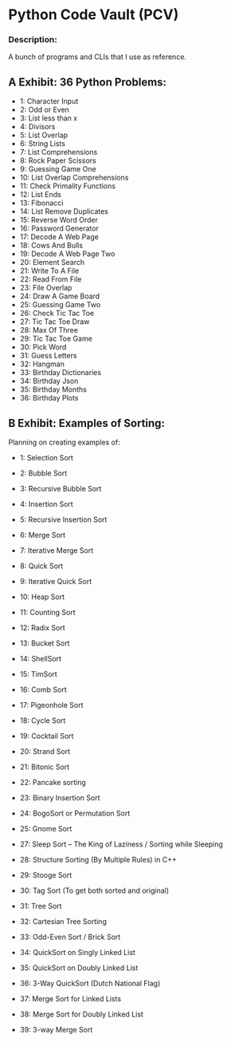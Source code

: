 # Python Code Vault (PCV)

### Description:

A bunch of programs and CLIs that I use as reference.

## A Exhibit: 36 Python Problems:
- 1: Character Input
- 2: Odd or Even
- 3: List less than x
- 4: Divisors
- 5: List Overlap
- 6: String Lists
- 7: List Comprehensions   
- 8: Rock Paper Scissors    
- 9: Guessing Game One    
- 10: List Overlap Comprehensions   
- 11: Check Primality Functions    
- 12: List Ends  
- 13: Fibonacci   
- 14: List Remove Duplicates   
- 15: Reverse Word Order    
- 16: Password Generator     
- 17: Decode A Web Page     
- 18: Cows And Bulls    
- 19: Decode A Web Page Two     
- 20: Element Search  
- 21: Write To A File  
- 22: Read From File  
- 23: File Overlap   
- 24: Draw A Game Board   
- 25: Guessing Game Two    
- 26: Check Tic Tac Toe   
- 27: Tic Tac Toe Draw   
- 28: Max Of Three  
- 29: Tic Tac Toe Game    
- 30: Pick Word   
- 31: Guess Letters   
- 32: Hangman   
- 33: Birthday Dictionaries  
- 34: Birthday Json   
- 35: Birthday Months   
- 36: Birthday Plots    

## B Exhibit: Examples of Sorting:
Planning on creating examples of:
- 1: Selection Sort
- 2: Bubble Sort
- 3: Recursive Bubble Sort
- 4: Insertion Sort
- 5: Recursive Insertion Sort
- 6: Merge Sort
- 7: Iterative Merge Sort
- 8: Quick Sort
- 9: Iterative Quick Sort
- 10: Heap Sort
- 11: Counting Sort
- 12: Radix Sort
- 13: Bucket Sort
- 14: ShellSort
- 15: TimSort
- 16: Comb Sort
- 17: Pigeonhole Sort
- 18: Cycle Sort
- 19: Cocktail Sort
- 20: Strand Sort

- 21: Bitonic Sort
- 22: Pancake sorting
- 23: Binary Insertion Sort
- 24: BogoSort or Permutation Sort
- 25: Gnome Sort
- 27: Sleep Sort – The King of Laziness / Sorting while Sleeping
- 28: Structure Sorting (By Multiple Rules) in C++
- 29: Stooge Sort
- 30: Tag Sort (To get both sorted and original)
- 31: Tree Sort
- 32: Cartesian Tree Sorting
- 33: Odd-Even Sort / Brick Sort
- 34: QuickSort on Singly Linked List
- 35: QuickSort on Doubly Linked List
- 36: 3-Way QuickSort (Dutch National Flag)
- 37: Merge Sort for Linked Lists
- 38: Merge Sort for Doubly Linked List
- 39: 3-way Merge Sort
